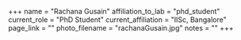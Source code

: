 +++
name = "Rachana Gusain"
affiliation_to_lab = "phd_student"
current_role = "PhD Student"
current_affiliation = "IISc, Bangalore"
page_link = ""
photo_filename = "rachanaGusain.jpg"
notes = ""
+++

    